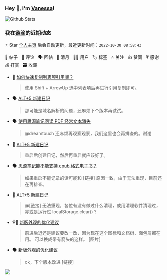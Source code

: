 ### Hey 👋, I'm [Vanessa](http://vanessa.b3log.org/)!

![Github Stats](https://github-readme-stats.vercel.app/api?username=Vanessa219&show_icons=true)

<!--events start -->

### 我在[链滴](https://ld246.com)的近期动态

⭐️ Star [个人主页](https://github.com/Vanessa219/Vanessa219) 后会自动更新，最近更新时间：`2022-10-30 08:58:43`

📝 帖子 &nbsp; 💬 评论 &nbsp; 🗣 回帖 &nbsp; 🌙 清月 &nbsp; 👨‍💻 用户 &nbsp; 🏷️ 标签 &nbsp; ⭐️ 关注 &nbsp; 👍 赞同 &nbsp; 💗 感谢 &nbsp; 💰 打赏 &nbsp; 🗃 收藏

* 💬 [如何快速复制列表项引用呢？](https://ld246.com/article/1667061159242/comment/1667061866079#comments)

  > 使用 Shift + ArrowUp 选中列表项后再进行引用复制即可。
* 🗣 [ALT+5 新建日记](https://ld246.com/article/1666962549788/comment/1667047520208#comments)

  > 那可能是域名解析的问题，还麻烦下个版本再试试。
* 🗣 [使用思源笔记阅读 PDF 经常文本消失](https://ld246.com/article/1666424347323/comment/1666928050558#comments)

  > @dreamtouch 还麻烦再观察观察，我们这里也会再排查的。谢谢
* 💬 [ALT+5 新建日记](https://ld246.com/article/1666962549788/comment/1667045609012#comments)

  > 重启后创建日记，然后再重启就应该好了。
* 🗣 [思源笔记能不能支持 epub 格式电子书？](https://ld246.com/article/1666530241807/comment/1666958702616#comments)

  > 如果重启不能记录的话可能和 [链接] 原因一致，由于无法重现，目前还在再排查。
* 💬 [ALT+5 新建日记](https://ld246.com/article/1666962549788/comment/1667009433431#comments)

  > @[链接] 无法重现，各位有没有做过什么清理，或用清理软件清理过，亦或是运行过 localStorage.clear()？
* 💗💬 [新版外观的优化建议](https://ld246.com/article/1666338437497/comment/1666974790863#comments)

  > 前进后退还是建议要改一改，因为现在这个图标和文档树、面包屑都在用。 可以换成带有箭头的这样。 [图片]
* 🗣 [新版外观的优化建议](https://ld246.com/article/1666338437497/comment/1666974790863#comments)

  > ok，下个版本改进 [链接]


<!--events end -->

<a title="Hits" target="_blank" href="https://github.com/Vanessa219/Vanessa219"><img src="https://hits.b3log.org/Vanessa219/Vanessa219.svg"></a>
